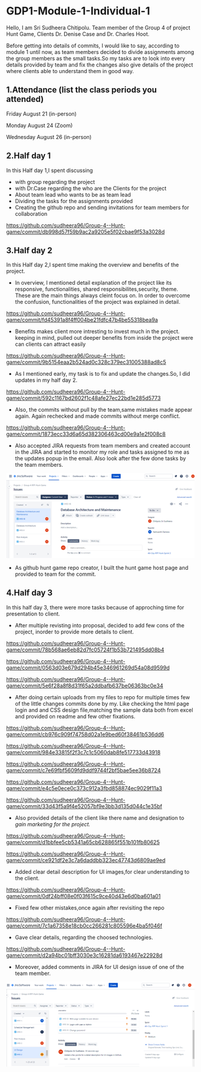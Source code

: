 # GDP1-Module-1-Individual-1

Hello, I am Sri Sudheera Chitipolu. Team member of the Group 4 of project Hunt Game, Clients Dr. Denise Case and Dr. Charles Hoot.

Before getting into details of commits, I would like to say, according to module 1 until now, as team members decided to divide assignments among the group members as the small tasks.So my tasks are to look into every details provided by team and fix the changes also give details of the project where clients able to understand them in good way.

## 1.Attendance (list the class periods you attended)

Friday August 21 (in-person)

Monday August 24 (Zoom)

Wednesday August 26 (in-person)

## 2.Half day 1

In this Half day 1,I spent discussing
- with group regarding the project
- with Dr.Case regarding the who are the Clients for the project
- About team lead who wants to be as team lead
- Dividing the tasks for the assignments provided 
- Creating the github repo and sending invitations for team members for collaboration

 https://github.com/sudheera96/Group-4--Hunt-game/commit/db998d57f59b9ac2a9205e5f02cbae9f53a3028d
 
## 3.Half day 2

In this Half day 2,I spent time making the overview and benefits of the project.

* In overview, I mentioned detail explanation of the project like its responsive, functionalities, shared responsibilites,security, theme. These are the main things always cleint focus on. In order to overcome the confusion, functionalities of the project was explained in detail.

https://github.com/sudheera96/Group-4--Hunt-game/commit/fd45391a8f4ff004be21fdfc47b4be55318bea9a

* Benefits makes client more intresting to invest much in the project. keeping in mind, pulled out deeper benefits from inside the project were can clients can attract easily
 
 https://github.com/sudheera96/Group-4--Hunt-game/commit/9b5154eaa2b524ad0c328c379ec31005388ad8c5
 
 * As I mentioned early, my task is to fix and update the changes.So, I did updates in my half day 2.
 
 https://github.com/sudheera96/Group-4--Hunt-game/commit/592c1167bd2602f1c48afe27ec22bd1e285d5773
 
* Also, the commits without pull by the team,same mistakes made appear again. Again rechecked and made commits without merge conflict.
 
 https://github.com/sudheera96/Group-4--Hunt-game/commit/1873ecc33d6a65d382306463cd00e9a1e2f008c8
 
* Also accepted JIRA requests from team members and created account in the JIRA and started to monitor my role and tasks assigned to me as the updates popup in the email. Also look after the few done tasks by the team members.

![tasks](https://raw.githubusercontent.com/sudheera96/GDP1-Module-1-Individual-1/master/Screenshot%20(118).png)

* As github hunt game repo creator, I built the hunt game host page and provided to team for the commit.

## 4.Half day 3

In this half day 3, there were more tasks because of approching time for presentation to client.

* After multiple revisting into proposal, decided to add few cons of the project, inorder to provide more details to client.

https://github.com/sudheera96/Group-4--Hunt-game/commit/78b568ae6eb82d7fc05724f1b53b721495dd08b4

https://github.com/sudheera96/Group-4--Hunt-game/commit/0563d03e679d294b45e346961269d54a08d9599d

https://github.com/sudheera96/Group-4--Hunt-game/commit/5e6f28a8f8d31f65a2ddbafb637be06363bc0e34

* After doing certain uploads from my files to repo for multiple times few of the little changes commits done by my. Like checking the html page login and and CSS design file,matching the sample data both from excel and provided on readme and few other fixations.

https://github.com/sudheera96/Group-4--Hunt-game/commit/cb976c909f74758d02a1e9bed60f38461b536dd6

https://github.com/sudheera96/Group-4--Hunt-game/commit/984e33815f2f3c7c1c5060dab8fe517733d43918

https://github.com/sudheera96/Group-4--Hunt-game/commit/c7e69fbf5609fd9ddf9744f2bf5bae5ee36b8724

https://github.com/sudheera96/Group-4--Hunt-game/commit/e4c5e0ece0c373c912a3fbd858874ec9029f11a3

https://github.com/sudheera96/Group-4--Hunt-game/commit/33d43f5a9f4e52057bf9e3bb3d135d044c1e35bf

* Also provided details of the client like there name and designation to _gain marketing for the project._

https://github.com/sudheera96/Group-4--Hunt-game/commit/d1bbfee5cb5341a65cb628865f551b101fb80625

https://github.com/sudheera96/Group-4--Hunt-game/commit/ce921df2e3c7a6daddbb323ec47743d6809ae9ed

* Added clear detail description for UI images,for clear understanding to the client.

https://github.com/sudheera96/Group-4--Hunt-game/commit/0df24bff08e0f03f615c9ce40d43e6d0ba601a01

* Fixed few other mistakes,once again after revisiting the repo

https://github.com/sudheera96/Group-4--Hunt-game/commit/7c1a67358e18cb0cc266281c805596e4ba5f046f

* Gave clear details, regarding the choosed technologies.

https://github.com/sudheera96/Group-4--Hunt-game/commit/d2a94bc01bff3030e3c16281da6193467e22928d

* Moreover, added comments in JIRA for UI design issue of one of the team member.

![JIRA](https://raw.githubusercontent.com/sudheera96/GDP1-Module-1-Individual-1/master/Screenshot%20(117).png)











 
 
 
 







